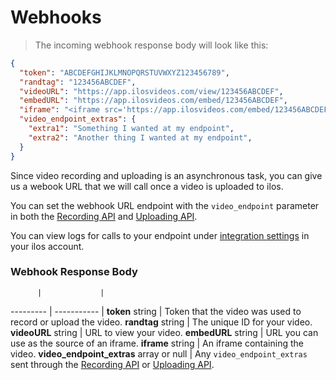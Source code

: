 # Webhooks

> The incoming webhook response body will look like this:

```json
{
  "token": "ABCDEFGHIJKLMNOPQRSTUVWXYZ123456789",
  "randtag": "123456ABCDEF",
  "videoURL": "https://app.ilosvideos.com/view/123456ABCDEF",
  "embedURL": "https://app.ilosvideos.com/embed/123456ABCDEF",
  "iframe": "<iframe src='https://app.ilosvideos.com/embed/123456ABCDEF'></iframe>",
  "video_endpoint_extras": {
    "extra1": "Something I wanted at my endpoint",
    "extra2": "Another thing I wanted at my endpoint",
  }
}
```

Since video recording and uploading is an asynchronous task, you can give us a webook URL that we will call once a video is uploaded to ilos.

You can set the webhook URL endpoint with the `video_endpoint` parameter in both the [Recording API](#recording-api) and [Uploading API](#uploading-api).

You can view logs for calls to your endpoint under [integration settings](https://app.ilosvideos.com/integrations) in your ilos account.

### Webhook Response Body

          |             |
--------- | ----------- |
**token** string | Token that the video was used to record or upload the video.
**randtag** string | The unique ID for your video.
**videoURL** string | URL to view your video.
**embedURL** string | URL you can use as the source of an iframe.
**iframe** string | An iframe containing the video.
**video_endpoint_extras** array or null | Any `video_endpoint_extras` sent through the [Recording API](#recording-api) or [Uploading API](#uploading-api).
